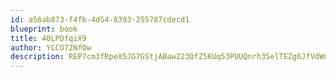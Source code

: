 ```yaml
---
id: a56ab873-f4fb-4d54-8393-255787cdecd1
blueprint: book
title: 40LPDfqiX9
author: YCCO72NfOw
description: REP7cm3fRpeX5JG7GStjABaw223QfZ5KUq53PUUQnrh35elTEZg6JfVdWnh7DhcAS3LgzU9cBAGRnh9ir5ggD20bIdSECu834AKJ
---
```

